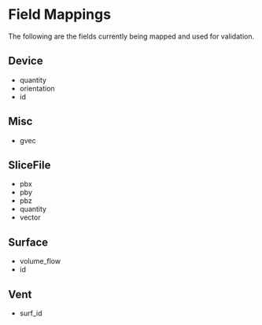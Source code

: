 # Field Mappings
The following are the fields currently being mapped and used for validation.


  ## Device
  
   - quantity
   - orientation
   - id

  ## Misc
  
   - gvec

  ## SliceFile
  
   - pbx
   - pby
   - pbz
   - quantity
   - vector

  ## Surface
  
   - volume_flow
   - id

  ## Vent
  
   - surf_id

